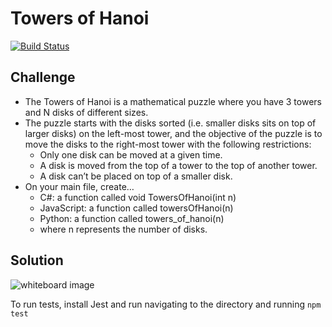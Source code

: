 # Towers of Hanoi
[![Build Status](https://travis-ci.com/OviParasca/data-structures-and-algorithms.svg?branch=master)](https://travis-ci.com/OviParasca/data-structures-and-algorithms)

## Challenge
<!-- Description of the challenge -->
* The Towers of Hanoi is a mathematical puzzle where you have 3 towers and N disks of different sizes.
* The puzzle starts with the disks sorted (i.e. smaller disks sits on top of larger disks) on the left-most tower, and the objective of the puzzle is to move the disks to the right-most tower with the following restrictions:
   * Only one disk can be moved at a given time.
   * A disk is moved from the top of a tower to the top of another tower.
   * A disk can’t be placed on top of a smaller disk.
* On your main file, create…
   * C#: a function called void TowersOfHanoi(int n)
   * JavaScript: a function called towersOfHanoi(n)
   * Python: a function called towers_of_hanoi(n)
   * where n represents the number of disks.

## Solution
<!-- Embedded whiteboard image -->
![whiteboard image](assets/towers-of-hanoi.jpg)

To run tests, install Jest and run navigating to the directory and running ```npm test```